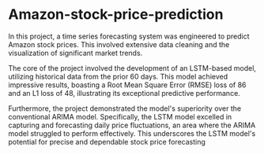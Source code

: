 # Amazon-stock-price-prediction
In this project, a time series forecasting system was engineered to predict Amazon stock prices. This involved extensive data cleaning and the visualization of significant market trends.

The core of the project involved the development of an LSTM-based model, utilizing historical data from the prior 60 days. This model achieved impressive results, boasting a Root Mean Square Error (RMSE) loss of 86 and an L1 loss of 48, illustrating its exceptional predictive performance.

Furthermore, the project demonstrated the model's superiority over the conventional ARIMA model. Specifically, the LSTM model excelled in capturing and forecasting daily price fluctuations, an area where the ARIMA model struggled to perform effectively. This underscores the LSTM model's potential for precise and dependable stock price forecasting
